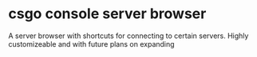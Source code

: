 # csgo console server browser
 A server browser with shortcuts for connecting to certain servers. Highly customizeable and with future plans on expanding
